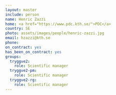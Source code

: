 ```yaml
---
layout: master
include: person
name: Henric Zazzi
home: <a href="https://www.pdc.kth.se/">PDC</a>
country: SE
photo: assets/images/people/henric-zazzi.jpg
email: hzazzi@kth.se
phone:
on_contract: yes
has_been_on_contract: yes
groups:
  tryggve2:
    role: Scientific manager
  tryggve2-pm:
    role: Scientific manager
  tryggve2-rg:
    role: Scientific manager
---
```

